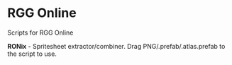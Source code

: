 # RGG Online
Scripts for RGG Online

**RONix** - Spritesheet extractor/combiner. Drag PNG/.prefab/.atlas.prefab to the script to use.